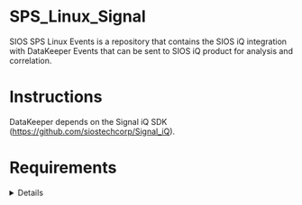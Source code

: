# SPS_Linux_Signal
SIOS SPS Linux Events is a repository that contains the SIOS iQ integration with DataKeeper Events that can be sent to SIOS iQ product for analysis and correlation.

# Instructions
DataKeeper depends on the Signal iQ SDK (https://github.com/siostechcorp/Signal_iQ).

# Requirements
<Details go here>

# Steps to build re-distributable package installer
<Details go here>
